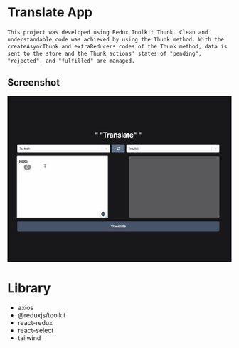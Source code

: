 <h1>Translate App</h1>

    This project was developed using Redux Toolkit Thunk. Clean and understandable code was achieved by using the Thunk method. With the createAsyncThunk and extraReducers codes of the Thunk method, data is sent to the store and the Thunk actions' states of "pending", "rejected", and "fulfilled" are managed.

<h2> Screenshot </h2>

![](Job_App.gif)

# Library

- axios
- @reduxjs/toolkit
- react-redux
- react-select
- tailwind
